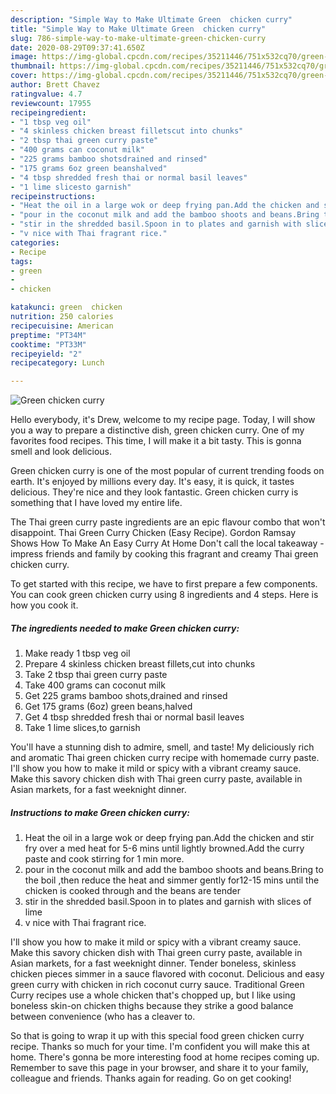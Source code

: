 ```yaml
---
description: "Simple Way to Make Ultimate Green  chicken curry"
title: "Simple Way to Make Ultimate Green  chicken curry"
slug: 786-simple-way-to-make-ultimate-green-chicken-curry
date: 2020-08-29T09:37:41.650Z
image: https://img-global.cpcdn.com/recipes/35211446/751x532cq70/green-chicken-curry-recipe-main-photo.jpg
thumbnail: https://img-global.cpcdn.com/recipes/35211446/751x532cq70/green-chicken-curry-recipe-main-photo.jpg
cover: https://img-global.cpcdn.com/recipes/35211446/751x532cq70/green-chicken-curry-recipe-main-photo.jpg
author: Brett Chavez
ratingvalue: 4.7
reviewcount: 17955
recipeingredient:
- "1 tbsp veg oil"
- "4 skinless chicken breast filletscut into chunks"
- "2 tbsp thai green curry paste"
- "400 grams can coconut milk"
- "225 grams bamboo shotsdrained and rinsed"
- "175 grams 6oz green beanshalved"
- "4 tbsp shredded fresh thai or normal basil leaves"
- "1 lime slicesto garnish"
recipeinstructions:
- "Heat the oil in a large wok or deep frying pan.Add the chicken and stir fry over a med heat for 5-6 mins until lightly browned.Add the curry paste and cook stirring for 1 min more."
- "pour in the coconut milk and add the bamboo shoots and beans.Bring to the boil ,then reduce the heat and simmer gently for12-15 mins until the chicken is cooked through and the beans are tender"
- "stir in the shredded basil.Spoon in to plates and garnish with slices of lime"
- "v nice with Thai fragrant rice."
categories:
- Recipe
tags:
- green
- 
- chicken

katakunci: green  chicken 
nutrition: 250 calories
recipecuisine: American
preptime: "PT34M"
cooktime: "PT33M"
recipeyield: "2"
recipecategory: Lunch

---
```



![Green  chicken curry](https://img-global.cpcdn.com/recipes/35211446/751x532cq70/green-chicken-curry-recipe-main-photo.jpg)

Hello everybody, it's Drew, welcome to my recipe page. Today, I will show you a way to prepare a distinctive dish, green  chicken curry. One of my favorites food recipes. This time, I will make it a bit tasty. This is gonna smell and look delicious.

Green  chicken curry is one of the most popular of current trending foods on earth. It's enjoyed by millions every day. It's easy, it is quick, it tastes delicious. They're nice and they look fantastic. Green  chicken curry is something that I have loved my entire life.

The Thai green curry paste ingredients are an epic flavour combo that won&#39;t disappoint. Thai Green Curry Chicken (Easy Recipe). Gordon Ramsay Shows How To Make An Easy Curry At Home Don&#39;t call the local takeaway - impress friends and family by cooking this fragrant and creamy Thai green chicken curry.


To get started with this recipe, we have to first prepare a few components. You can cook green  chicken curry using 8 ingredients and 4 steps. Here is how you cook it.

<!--inarticleads1-->

##### The ingredients needed to make Green  chicken curry:

1. Make ready 1 tbsp veg oil
1. Prepare 4 skinless chicken breast fillets,cut into chunks
1. Take 2 tbsp thai green curry paste
1. Take 400 grams can coconut milk
1. Get 225 grams bamboo shots,drained and rinsed
1. Get 175 grams (6oz) green beans,halved
1. Get 4 tbsp shredded fresh thai or normal basil leaves
1. Take 1 lime slices,to garnish


You&#39;ll have a stunning dish to admire, smell, and taste! My deliciously rich and aromatic Thai green chicken curry recipe with homemade curry paste. I&#39;ll show you how to make it mild or spicy with a vibrant creamy sauce. Make this savory chicken dish with Thai green curry paste, available in Asian markets, for a fast weeknight dinner. 

<!--inarticleads2-->

##### Instructions to make Green  chicken curry:

1. Heat the oil in a large wok or deep frying pan.Add the chicken and stir fry over a med heat for 5-6 mins until lightly browned.Add the curry paste and cook stirring for 1 min more.
1. pour in the coconut milk and add the bamboo shoots and beans.Bring to the boil ,then reduce the heat and simmer gently for12-15 mins until the chicken is cooked through and the beans are tender
1. stir in the shredded basil.Spoon in to plates and garnish with slices of lime
1. v nice with Thai fragrant rice.


I&#39;ll show you how to make it mild or spicy with a vibrant creamy sauce. Make this savory chicken dish with Thai green curry paste, available in Asian markets, for a fast weeknight dinner. Tender boneless, skinless chicken pieces simmer in a sauce flavored with coconut. Delicious and easy green curry with chicken in rich coconut curry sauce. Traditional Green Curry recipes use a whole chicken that&#39;s chopped up, but I like using boneless skin-on chicken thighs because they strike a good balance between convenience (who has a cleaver to. 

So that is going to wrap it up with this special food green  chicken curry recipe. Thanks so much for your time. I'm confident you will make this at home. There's gonna be more interesting food at home recipes coming up. Remember to save this page in your browser, and share it to your family, colleague and friends. Thanks again for reading. Go on get cooking!
